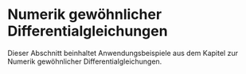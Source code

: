 # Numerik gewöhnlicher Differentialgleichungen

Dieser Abschnitt beinhaltet Anwendungsbeispiele aus dem Kapitel zur Numerik gewöhnlicher Differentialgleichungen.
